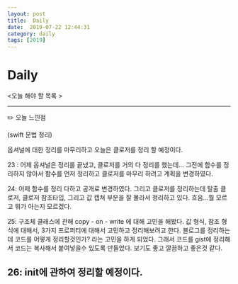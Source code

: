 ```yaml
---
layout: post
title:  Daily
date:  2019-07-22 12:44:31
category: daily
tags: [2019]
---
```


# Daily

<오늘 해야 할 목록 >

------

✏️ 오늘 느낀점

(swift 문법 정리)

옵셔널에 대한 정리를 마무리하고
오늘은 클로저를 정리 할 예정이다.

23 :  어제 옵셔널은 정리를 끝냈고, 클로저를 거의 다 정리를 했는데... 그전에 함수를 정리하지 않아서 함수를 먼저 정리하고 클로저를 마무리 하려고 계획을 변경하였다.

24: 어제 함수를 정리 다하고 공개로 변경하였다. 그리고 클로저를 정리하는데 탈출 클로저, 클로저 참조타입, 그리고 값 캡쳐 부분을 잘 몰라서 정리하고 있다. 흐음...뭘 모르고 뭐가 아는지 모르겠다.

25:  구조체 클래스에 관해 copy - on - write 에 대해 고민을 해봤다. 값 형식, 참조 형식에 대해서, 3가지 프로퍼티에 대해서 고민하고 정리해보려고 한다. 
블로그를 정리하는데 코드를 어떻게 정리할것인가? 라는 고민을 하게 되었다. 그래서 코드를 gist에 정리해서 코드는 복사해서 붙여넣을수 있도록 만들었다. 보기도 좋고 깔끔하고 좋은것 같다.

26: init에 관하여 정리할 예정이다. 
------

